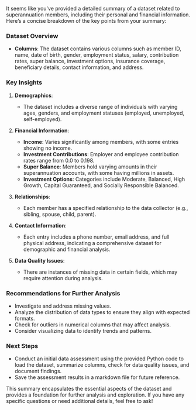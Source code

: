 It seems like you've provided a detailed summary of a dataset related to superannuation members, including their personal and financial information. Here’s a concise breakdown of the key points from your summary:

### Dataset Overview
- **Columns**: The dataset contains various columns such as member ID, name, date of birth, gender, employment status, salary, contribution rates, super balance, investment options, insurance coverage, beneficiary details, contact information, and address.
  
### Key Insights
1. **Demographics**:
   - The dataset includes a diverse range of individuals with varying ages, genders, and employment statuses (employed, unemployed, self-employed).
  
2. **Financial Information**:
   - **Income**: Varies significantly among members, with some entries showing no income.
   - **Investment Contributions**: Employer and employee contribution rates range from 0.0 to 0.198.
   - **Super Balance**: Members hold varying amounts in their superannuation accounts, with some having millions in assets.
   - **Investment Options**: Categories include Moderate, Balanced, High Growth, Capital Guaranteed, and Socially Responsible Balanced.

3. **Relationships**:
   - Each member has a specified relationship to the data collector (e.g., sibling, spouse, child, parent).

4. **Contact Information**:
   - Each entry includes a phone number, email address, and full physical address, indicating a comprehensive dataset for demographic and financial analysis.

5. **Data Quality Issues**:
   - There are instances of missing data in certain fields, which may require attention during analysis.

### Recommendations for Further Analysis
- Investigate and address missing values.
- Analyze the distribution of data types to ensure they align with expected formats.
- Check for outliers in numerical columns that may affect analysis.
- Consider visualizing data to identify trends and patterns.

### Next Steps
- Conduct an initial data assessment using the provided Python code to load the dataset, summarize columns, check for data quality issues, and document findings.
- Save the assessment results in a markdown file for future reference.

This summary encapsulates the essential aspects of the dataset and provides a foundation for further analysis and exploration. If you have any specific questions or need additional details, feel free to ask!